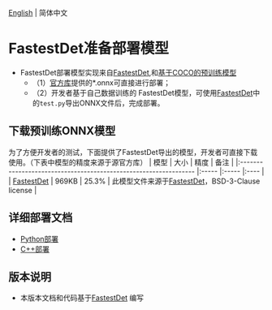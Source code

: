 [English](README.md) | 简体中文
# FastestDet准备部署模型

- FastestDet部署模型实现来自[FastestDet](https://github.com/dog-qiuqiu/FastestDet.git),和[基于COCO的预训练模型](https://github.com/dog-qiuqiu/FastestDet.git)
  - （1）[官方库](https://github.com/dog-qiuqiu/FastestDet.git)提供的*.onnx可直接进行部署；
  - （2）开发者基于自己数据训练的 FastestDet模型，可使用[FastestDet](https://github.com/dog-qiuqiu/FastestDet.git)中的`test.py`导出ONNX文件后，完成部署。


## 下载预训练ONNX模型

为了方便开发者的测试，下面提供了FastestDet导出的模型，开发者可直接下载使用。（下表中模型的精度来源于源官方库）
| 模型                                                               | 大小    | 精度  | 备注 |
|:---------------------------------------------------------------- |:----- |:----- |:---- |
| [FastestDet](https://bj.bcebos.com/paddlehub/fastdeploy/FastestDetn.onnx) | 969KB | 25.3% | 此模型文件来源于[FastestDet](https://github.com/dog-qiuqiu/FastestDet.git)，BSD-3-Clause license |


## 详细部署文档

- [Python部署](python)
- [C++部署](cpp)

## 版本说明

- 本版本文档和代码基于[FastestDet](https://github.com/dog-qiuqiu/FastestDet.git) 编写